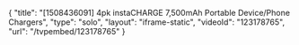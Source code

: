{
    "title": "[1508436091] 4pk instaCHARGE 7,500mAh Portable Device\/Phone Chargers",
    "type": "solo",
    "layout": "iframe-static",
    "videoId": "123178765",
    "url": "\/tvpembed\/123178765"
}